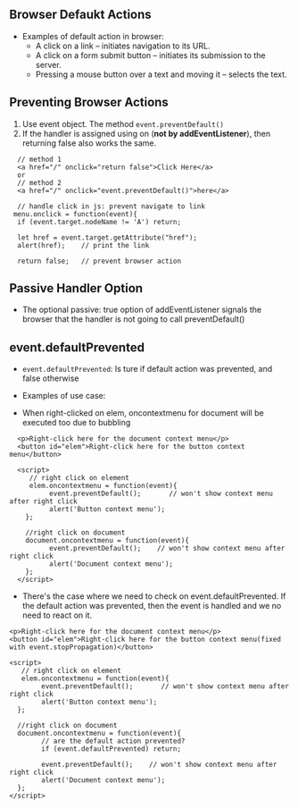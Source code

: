 ## Browser Defaukt Actions
- Examples of default action in browser:
  - A click on a link – initiates navigation to its URL.
  - A click on a form submit button – initiates its submission to the server.
  - Pressing a mouse button over a text and moving it – selects the text.

## Preventing Browser Actions
1. Use event object. The method `event.preventDefault()`
2. If the handler is assigned using on<event> (**not by addEventListener**), then returning false also works the same.
  
```
  // method 1
  <a href="/" onclick="return false">Click Here</a>
  or 
  // method 2
  <a href="/" onclick="event.preventDefault()">here</a>
```
  
```
  // handle click in js: prevent navigate to link 
 menu.onclick = function(event){
  if (event.target.nodeName != 'A') return;
  
  let href = event.target.getAttribute("href");
  alert(href);    // print the link
  
  return false;   // prevent browser action
```

## Passive Handler Option
- The optional passive: true option of addEventListener signals the browser that the handler is not going to call preventDefault()
 
## event.defaultPrevented
- `event.defaultPrevented`: Is ture if default action was prevented, and false otherwise
- Examples of use case:
  
- When right-clicked on elem, oncontextmenu for document will be executed too due to bubbling
```
  <p>Right-click here for the document context menu</p>
  <button id="elem">Right-click here for the button context menu</button>
  
  <script>
     // right click on element
     elem.oncontextmenu = function(event){
          event.preventDefault();       // won't show context menu after right click
          alert('Button context menu');
    };
    
    //right click on document
    document.oncontextmenu = function(event){
          event.preventDefault();    // won't show context menu after right click
          alert('Document context menu');
    };
  </script>
```
  
- There's the case where we need to check on event.defaultPrevented. If the default action was prevented, then the event is handled and we no need to react on it.
```
<p>Right-click here for the document context menu</p>
<button id="elem">Right-click here for the button context menu(fixed with event.stopPropagation)</button>
  
<script>
   // right click on element
   elem.oncontextmenu = function(event){
        event.preventDefault();       // won't show context menu after right click
        alert('Button context menu');
  };
    
  //right click on document
  document.oncontextmenu = function(event){
        // are the default action prevented?
        if (event.defaultPrevented) return;   
        
        event.preventDefault();    // won't show context menu after right click
        alert('Document context menu');
  };
</script>
```
